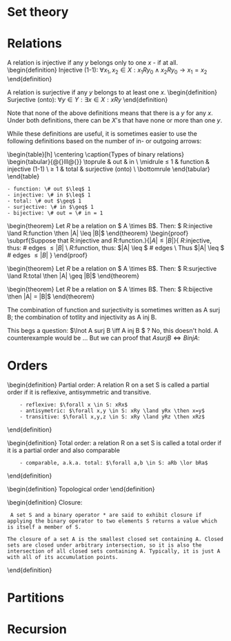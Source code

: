 # Set theory

# Relations

A relation is injective if any $y$ belongs only to one $x$ - if at all.
\begin{definition}
    Injective (1-1): $\forall x_1, x_2 \in X: x_1 R y_0 \land x_2 R y_0 \rightarrow x_1 = x_2$
\end{definition}

A relation is surjective if any $y$ belongs to at least one $x$.
\begin{definition}
    Surjective (onto): $\forall y \in Y: \exists x \in X: x R y$
\end{definition}

Note that none of the above definitions means that there is a $y$ for any $x$. Under both definitions, there can be $X$'s that have none or more than one $y$. 

While these definitions are useful, it is sometimes easier to use the following definitions based on the number of in- or outgoing arrows:

\begin{table}[h]
\centering
\caption{Types of binary relations}
\begin{tabular}{@{}lll@{}}
\toprule
               & out      & in         \\ \midrule
$\leq$ 1       & function & injective (1-1) \\
$\geq$ 1       & total    & surjective (onto) \\ \bottomrule
\end{tabular}
\end{table}


    - function: \# out $\leq$ 1
    - injective: \# in $\leq$ 1
    - total: \# out $\geq$ 1
    - surjective: \# in $\geq$ 1
    - bijective: \# out = \# in = 1


\begin{theorem}
 Let $R$ be a relation on $ A \times B$. Then: 
 $ R:injective \land R:function \then  |A| \leq |B|$
\end{theorem}
\begin{proof}
    \subprf{Suppose that R:injective and  R:function.}{$|A| \leq |B|$}{
        $R$:injective, thus: \# edges $\leq |B|$ \\
        $R$:function, thus:  $|A| \leq $ \# edges \\
        Thus $|A| \leq $ \# edges $\leq |B|$
    }
\end{proof}

\begin{theorem}
 Let $R$ be a relation on $ A \times B$. Then: 
 $ R:surjective \land R:total \then  |A| \geq |B|$
\end{theorem}

\begin{theorem}
 Let $R$ be a relation on $ A \times B$. Then: 
 $ R:bijective \then  |A| = |B|$
\end{theorem}

The combination of function and surjectivity is sometimes written as A surj B; the combination of totlity and injectivity as A inj B. 

This begs a question: $\lnot A surj B \iff A inj B $ ? 
No, this doesn't hold. A counterexample would be ...
But we can proof that $A surj B \iff B inj A$:

# Orders

\begin{definition}
    Partial order: A relation R on a set S is called a partial order if it is reflexive, antisymmetric and transitive.
    
        - reflexive: $\forall x \in S: xRx$
        - antisymetric: $\forall x,y \in S: xRy \land yRx \then x=y$
        - transitive: $\forall x,y,z \in S: xRy \land yRz \then xRz$
    
\end{definition}

\begin{definition}
    Total order: a relation R on a set S is called a total order if it is a partial order and also comparable
    
        - comparable, a.k.a. total: $\forall a,b \in S: aRb \lor bRa$
    
\end{definition}

\begin{definition}
    Topological order
\end{definition}

\begin{definition}
     Closure: 
     
     A set S and a binary operator * are said to exhibit closure if applying the binary operator to two elements S returns a value which is itself a member of S.

    The closure of a set A is the smallest closed set containing A. Closed sets are closed under arbitrary intersection, so it is also the intersection of all closed sets containing A. Typically, it is just A with all of its accumulation points. 
\end{definition}


# Partitions

# Recursion


